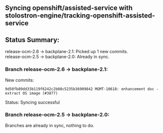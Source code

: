 ## Syncing openshift/assisted-service with stolostron-engine/tracking-openshift-assisted-service

## Status Summary:

release-ocm-2.6 -> backplane-2.1: Picked up 1 new commits.  
release-ocm-2.5 -> backplane-2.0: Already in sync.  

### Branch release-ocm-2.6 -> backplane-2.1:

New commits:

```
9d50fb89dd33b119f6242c2b08c5235b36909842 MGMT-10618: enhancement doc - extract OS image (#3877)
```

Status: Syncing successful

### Branch release-ocm-2.5 -> backplane-2.0:

Branches are already in sync, nothing to do.
